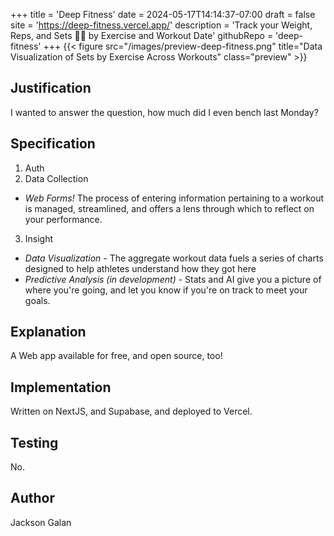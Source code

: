 +++
title = 'Deep Fitness'
date = 2024-05-17T14:14:37-07:00
draft = false
site = 'https://deep-fitness.vercel.app/'
description = 'Track your Weight, Reps, and Sets 🏋️‍♂️ by Exercise and Workout Date'
githubRepo = 'deep-fitness'
+++
{{< figure src="/images/preview-deep-fitness.png" title="Data Visualization of Sets by Exercise Across Workouts" class="preview" >}}

## Justification
I wanted to answer the question, how much did I even bench last Monday?
## Specification
1. Auth
2. Data Collection
- *Web Forms!* The process of entering information pertaining to a workout is managed, streamlined, and offers a lens through which to reflect on your performance.
3. Insight
- *Data Visualization* - The aggregate workout data fuels a series of charts designed to help athletes understand how they got here
- *Predictive Analysis (in development)* - Stats and AI give you a picture of where you're going, and let you know if you're on track to meet your goals.
## Explanation
A Web app available for free, and open source, too!
## Implementation
Written on NextJS, and Supabase, and deployed to Vercel.
## Testing
No.
## Author
Jackson Galan